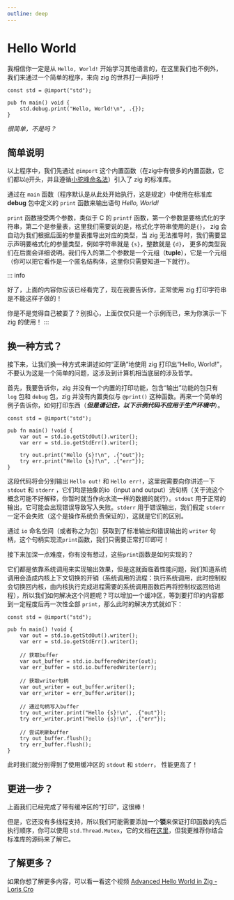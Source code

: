 ```yaml
---
outline: deep
---
```


# Hello World

我相信你一定是从 `Hello, World!` 开始学习其他语言的，在这里我们也不例外，我们来通过一个简单的程序，来向 zig 的世界打一声招呼！

```zig
const std = @import("std");

pub fn main() void {
    std.debug.print("Hello, World!\n", .{});
}
```

_很简单，不是吗？_

## 简单说明

以上程序中，我们先通过 `@import` 这个内置函数（在zig中有很多的内置函数，它们都以`@`开头，并且遵循[小驼峰命名法](#)）引入了 zig 的标准库。

通过在 `main` 函数（程序默认是从此处开始执行，这是规定）中使用在标准库 **debug** 包中定义的 `print` 函数来输出语句 _Hello, World!_

`print` 函数接受两个参数，类似于 C 的 `printf` 函数，第一个参数是要格式化的字符串，第二个是参量表，这里我们需要说的是，格式化字符串使用的是`{}`，
zig 会自动为我们根据后面的参量表推导出对应的类型，当 zig 无法推导时，我们需要显示声明要格式化的参量类型，例如字符串就是 `{s}`，整数就是 `{d}`，
更多的类型我们在后面会详细说明。我们传入的第二个参数是一个元组（**tuple**），它是一个元组（你可以把它看作是一个匿名结构体，这里你只需要知道一下就行）。

::: info

好了，上面的内容你应该已经看完了，现在我要告诉你，正常使用 zig 打印字符串是不能这样子做的！

你是不是觉得自己被耍了？别担心，上面仅仅只是一个示例而已，来为你演示一下 zig 的使用！
:::

## 换一种方式？

接下来，让我们换一种方式来讲述如何“正确”地使用 zig 打印出“Hello, World!”，不要认为这是一个简单的问题，这涉及到计算机相当底层的涉及哲学。

首先，我要告诉你，zig 并没有一个内置的打印功能，包含“输出”功能的包只有 `log` 包和 `debug` 包，zig 并没有内置类似与 `@print()` 这种函数。再来一个简单的例子告诉你，如何打印东西（**_但是请记住，以下示例代码不应用于生产环境中_**）。

```zig
const std = @import("std");

pub fn main() !void {
    var out = std.io.getStdOut().writer();
    var err = std.io.getStdErr().writer();

    try out.print("Hello {s}!\n", .{"out"});
    try err.print("Hello {s}!\n", .{"err"});
}
```

这段代码将会分别输出 `Hello out!` 和 `Hello err!`，这里我需要向你讲述一下 `stdout` 和 `stderr` ，它们均是抽象的io（input and output）流句柄（关于流这个概念可能不好解释，你暂时就当作向水流一样的数据的就行）。`stdout` 用于正常的输出，它可能会出现错误导致写入失败。`stderr` 用于错误输出，我们假定 `stderr` 一定不会失败（这个是操作系统负责保证的），这就是它们的区别。

通过 `io` 命名空间（或者称之为包）获取到了标准输出和错误输出的 `writer` 句柄，这个句柄实现流`print`函数，我们只需要正常打印即可！

接下来加深一点难度，你有没有想过，这些`print`函数是如何实现的？

它们都是依靠系统调用来实现输出效果，但是这就面临着性能问题，我们知道系统调用会造成内核上下文切换的开销（系统调用的流程：执行系统调用，此时控制权会切换回内核，由内核执行完成进程需要的系统调用函数后再将控制权返回给进程），所以我们如何解决这个问题呢？可以增加一个缓冲区，等到要打印的内容都到一定程度后再一次性全部 `print`，那么此时的解决方式就如下：

```zig
const std = @import("std");

pub fn main() !void {
    var out = std.io.getStdOut().writer();
    var err = std.io.getStdErr().writer();

    // 获取buffer
    var out_buffer = std.io.bufferedWriter(out);
    var err_buffer = std.io.bufferedWriter(err);

    // 获取writer句柄
    var out_writer = out_buffer.writer();
    var err_writer = err_buffer.writer();

    // 通过句柄写入buffer
    try out_writer.print("Hello {s}!\n", .{"out"});
    try err_writer.print("Hello {s}!\n", .{"err"});

    // 尝试刷新buffer
    try out_buffer.flush();
    try err_buffer.flush();
}
```

此时我们就分别得到了使用缓冲区的 `stdout` 和 `stderr`， 性能更高了！

## 更进一步？

上面我们已经完成了带有缓冲区的“打印”，这很棒！

但是，它还没有多线程支持，所以我们可能需要添加一个**锁**来保证打印函数的先后执行顺序，你可以使用 `std.Thread.Mutex`，它的文档在[这里](https://ziglang.org/documentation/master/std/#A;std:Thread.Mutex)，但我更推荐你结合标准库的源码来了解它。

## 了解更多？

如果你想了解更多内容，可以看一看这个视频 [Advanced Hello World in Zig - Loris Cro](https://youtu.be/iZFXAN8kpPo?si=WNpp3t42LPp1TkFI)
